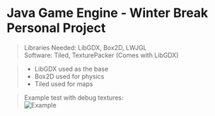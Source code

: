 # Java Game Engine - Winter Break Personal Project

> Libraries Needed: LibGDX, Box2D, LWJGL  
> Software: Tiled, TexturePacker (Comes with LibGDX) 

> - LibGDX used as the base
> - Box2D used for physics
> - Tiled used for maps

> Example test with debug textures:  
![Example](https://github.com/Temporary-Game-Company/Jebja/tree/master/Images/Example.png)